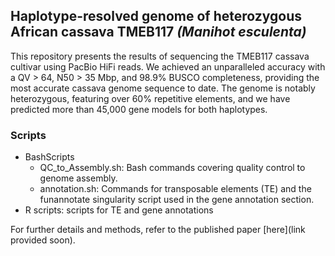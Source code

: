 ## Haplotype-resolved genome of heterozygous African cassava TMEB117 _(Manihot esculenta)_

This repository presents the results of sequencing the TMEB117 cassava cultivar using PacBio HiFi reads. We achieved an unparalleled accuracy with a QV > 64, N50 > 35 Mbp, and 98.9% BUSCO completeness, providing the most accurate cassava genome sequence to date. The genome is notably heterozygous, featuring over 60% repetitive elements, and we have predicted more than 45,000 gene models for both haplotypes.

### Scripts
- BashScripts
  - QC_to_Assembly.sh: Bash commands covering quality control to genome assembly.
  - annotation.sh: Commands for transposable elements (TE) and the funannotate singularity script used in the gene annotation section.
- R scripts: scripts for TE and gene annotations

For further details and methods, refer to the published paper [here](link provided soon).





